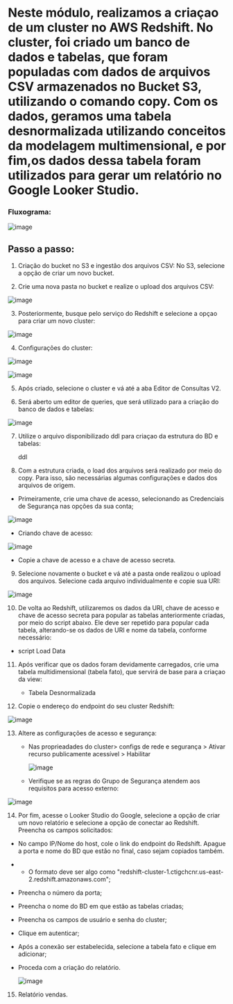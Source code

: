 # Neste módulo, realizamos a criaçao de um cluster no AWS Redshift. No cluster, foi criado um banco de dados e tabelas, que foram populadas com dados de arquivos CSV armazenados no Bucket S3, utilizando o comando copy. Com os dados, geramos uma tabela desnormalizada utilizando conceitos da modelagem multimensional, e por fim,os dados dessa tabela foram utilizados para gerar um relatório no Google Looker Studio.


### Fluxograma:
![image](https://github.com/micvet/curso-eng-dados-fa/assets/86981990/30115cd0-eedf-4dfa-99ce-989f1bfa11df)



## Passo a passo:

1. Criação do bucket no S3 e ingestão dos arquivos CSV:
   No S3, selecione a opção de criar um novo bucket. 

2. Crie uma nova pasta no bucket e realize o upload dos arquivos CSV:

![image](https://github.com/micvet/curso-eng-dados-fa/assets/86981990/19d4bf35-4dd7-4e69-bbe0-002ca344d203)

3. Posteriormente, busque pelo serviço do Redshift e selecione a opçao para criar um novo cluster:

![image](https://github.com/micvet/curso-eng-dados-fa/assets/86981990/16273dfb-48cb-4c1f-8dbb-11f0028bbff7)

4. Configurações do cluster:

![image](https://github.com/micvet/curso-eng-dados-fa/assets/86981990/420d1cd7-2d7c-4561-bb3b-129da6de986f)

![image](https://github.com/micvet/curso-eng-dados-fa/assets/86981990/0a50a707-9631-4ed3-a3fe-8d018ef713b7)

5. Após criado, selecione o cluster e vá até a aba Editor de Consultas V2.

6. Será aberto um editor de queries, que será utilizado para a criação do banco de dados e tabelas:

![image](https://github.com/micvet/curso-eng-dados-fa/assets/86981990/7d17ae45-1a15-4ab1-89b4-1c4efd0d49b0)

7. Utilize o arquivo disponibilizado ddl para criaçao da estrutura do BD e tabelas:

   ddl

8. Com a estrutura criada, o load dos arquivos será realizado por meio do copy. Para isso, são necessárias algumas configurações e dados dos arquivos de origem.
  - Primeiramente, crie uma chave de acesso, selecionando as Credenciais de Segurança nas opções da sua conta;

  ![image](https://github.com/micvet/curso-eng-dados-fa/assets/86981990/6996af55-60cd-452f-8535-c6d444e9a2bf)

  - Criando chave de acesso:

  ![image](https://github.com/micvet/curso-eng-dados-fa/assets/86981990/978b8425-b8df-4f9d-bfb1-f95022991798)

  - Copie a chave de acesso e a chave de acesso secreta.

9. Selecione novamente o bucket e vá até a pasta onde realizou o upload dos arquivos. Selecione cada arquivo individualmente e copie sua URI:

  ![image](https://github.com/micvet/curso-eng-dados-fa/assets/86981990/b6d6eb92-18d5-4547-83ea-18efeb174dde)

10. De volta ao Redshift, utilizaremos os dados da URI, chave de acesso e chave de acesso secreta para popular as tabelas anteriormente criadas, por meio do script abaixo. Ele deve ser repetido para popular cada tabela, alterando-se os dados de URI e nome da tabela, conforme necessário:

  - script Load Data

11. Após verificar que os dados foram devidamente carregados, crie uma tabela multidimensional (tabela fato), que servirá de base para a criaçao da view:

    - Tabela Desnormalizada

12. Copie o endereço do endpoint do seu cluster Redshift:
     
  ![image](https://github.com/micvet/curso-eng-dados-fa/assets/86981990/ad48f6e2-d014-4787-8ebf-e4c042002150)

13. Altere as configurações de acesso e segurança:
    - Nas proprieadades do cluster> configs de rede e segurança > Ativar recurso publicamente acessível > Habilitar
     
      ![image](https://github.com/micvet/curso-eng-dados-fa/assets/86981990/f9724078-c459-48d4-9e25-a2ab8c316fe2)

    - Verifique se as regras do Grupo de Segurança atendem aos requisitos para acesso externo:
   
  ![image](https://github.com/micvet/curso-eng-dados-fa/assets/86981990/2cb25548-ac15-45ce-ad7e-c1b57a368ae0)

   
14. Por fim, acesse o Looker Studio do Google, selecione a opção de criar um novo relatório e selecione a opção de conectar ao Redshift. Preencha os campos solicitados:
  - No campo IP/Nome do host, cole o link do endpoint do Redshift. Apague a porta e nome do BD que estão no final, caso sejam copiados também.
  - - O formato deve ser algo como "redshift-cluster-1.ctigchcnr.us-east-2.redshift.amazonaws.com";
  - Preencha o número da porta;
  - Preencha o nome do BD em que estão as tabelas criadas;
  - Preencha os campos de usuário e senha do cluster;
  - Clique em autenticar;
  - Após a conexão ser estabelecida, selecione a tabela fato e clique em adicionar;
  - Proceda com a criação do relatório.

    ![image](https://github.com/micvet/curso-eng-dados-fa/assets/86981990/4189c99b-0d4c-41fe-a3f0-b2a9f5e9decd)


15. Relatório vendas. 

    









